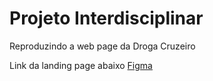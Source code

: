 # Projeto Interdisciplinar
Reproduzindo a web page da Droga Cruzeiro

Link da landing page abaixo
[Figma](https://www.figma.com/file/UeYigdQtIdV6EhMeutgqSh/Drogaria?node-id=0%3A3)